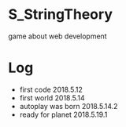 # S_StringTheory
game about web development

# Log

- first code 2018.5.12
- first world 2018.5.14
- autoplay was born 2018.5.14.2
- ready for planet 2018.5.19.1
